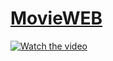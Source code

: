 # [MovieWEB](https://davidkuknishvili.github.io/MovieWEB/)

[![Watch the video](https://user-images.githubusercontent.com/92639690/201538259-f3a30223-4c4b-4beb-8f9f-69e0925319d6.png)](https://clipchamp.com/watch/Tvmfbolvi8S)
